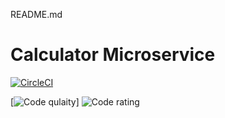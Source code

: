 README.md
# Calculator Microservice
[![CircleCI](https://circleci.com/gh/sam1502/calculatormicroservices/tree/master.svg?style=svg)](https://circleci.com/gh/sam1502/calculatormicroservices/tree/master)


[![Code qulaity](https://api.codiga.io/project/33192/score/svg)]                                ![Code rating](https://api.codiga.io/project/33192/status/svg)
